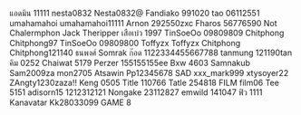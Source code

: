 แอดมิน  11111
nesta0832	Nesta0832@
Fandiako	991020
tao	06112551
umahamahoi	umahamahoi11111
Arnon	292550zxc
Fharos	56776590
Not	Chalermphon
Jack	Theripper
เสือเบ่ว	1997
TinSoeOo 	09809809
Chitphong Chitphong97
TinSoeOo	09809800
Toffyzx	Toffyzx
Chitphong Chitphong121140
ธนพงศ์	Somrak
ก๊อด	1122334455667788
tanmung	121190tan
คิม	0252
Chaiwat	5179
Perzer	155155155ee
Bxw	4603
Samnakub	Sam2009za
mon2705	
Atsawin	Pp12345678
SAD	xxx_mark999
xtysoyer22	ZAngty1230zaza!!
Keng	0505
Title 	110766
Tatle	254818
FILM	film06
Tee	5151
adisorn15	1212312121
Nongake	23112827
emwild	141047
ฟิว	1111
Kanavatar	Kk28033099
GAME  8
